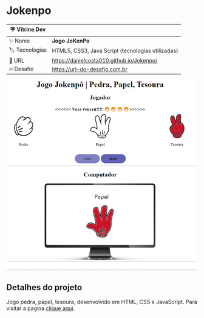 # Jokenpo
 


| :placard: Vitrine.Dev |     |
| -------------  | --- |
| :sparkles: Nome        | **Jogo JoKenPo**
| :label: Tecnologias | HTML5, CSS3, Java Script (tecnologias utilizadas)
| :rocket: URL         | https://danielcosta010.github.io/Jokenpo/
| :fire: Desafio     | https://url-do-desafio.com.br

<!-- Inserir imagem com a #vitrinedev ao final do link -->
![Foto da capa da projeto](https://github.com/danielcosta010/Jokenpo/blob/master/img/capaJokenpo.png?raw=true#vitrinedev)

## Detalhes do projeto

Jogo pedra, papel, tesoura, desenvolvido em HTML, CSS e JavaScript. 
Para visitar a pagina [clique aqui](https://danielcosta010.github.io/Jokenpo/).
 

